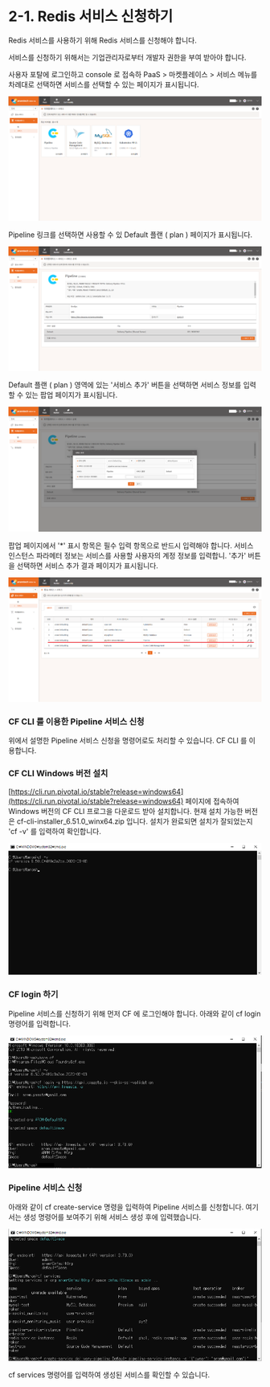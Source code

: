 # 2-1. Redis 서비스 신청하기

Redis 서비스를 사용하기 위해 Redis 서비스를 신청해야 합니다.

서비스를 신청하기 위해서는 기업관리자로부터 개발자 권한을 부여 받아야 합니다.

사용자 포탈에 로그인하고 console 로 접속하 PaaS &gt; 마켓플레이스 &gt; 서비스 메뉴를 차례대로 선택하면 서비스를 선택할 수 있는 페이지가 표시됩니다.

![](../../.gitbook/assets/marketplace-service.png)

Pipeline 링크를 선택하면 사용할 수 있  Default 플랜 \( plan \) 페이지가 표시됩니다.

![](../../.gitbook/assets/marketplace-service-pipeline-plan.png)

Default 플랜 \( plan \) 영역에 있는 '서비스 추가' 버튼을 선택하면 서비스 정보를 입력할  수 있는 팝업 페이지가 표시됩니다.

![](../../.gitbook/assets/marketplace-service-pipeline-add.png)

팝업 페이지에서 '\*' 표시 항목은 필수 입력 항목으로 반드시 입력해야 합니다. 서비스 인스턴스 파라메터 정보는 서비스를 사용할 사용자의 계정 정보를 입력합니. '추가' 버튼을 선택하면 서비스 추가 결과 페이지가 표시됩니다. 

![](../../.gitbook/assets/marketplace-service-pipeline-created.png)



### CF CLI 를 이용한 Pipeline 서비스 신청

위에서 설명한 Pipeline 서비스 신청을 명령어로도 처리할 수 있습니다. CF CLI 를 이용합니다.



### CF CLI Windows 버전 설치

[https://cli.run.pivotal.io/stable?release=windows64](https://cli.run.pivotal.io/stable?release=windows64) 페이지에 접속하여 Windows 버전의 CF CLI 프로그을 다운로드 받아 설치합니다. 현재 설치 가능한 버전은 cf-cli-installer\_6.51.0\_winx64.zip 입니다. 설치가 완료되면 설치가 잘되었는지 'cf -v' 를 입력하여 확인합니다.

![](../../.gitbook/assets/cf_version.png)

### 

### CF login 하기

Pipeline 서비스를 신청하기 위해 먼저 CF 에 로그인해야 합니다. 아래와 같이 cf login 명령어를 입력합니다.

![](../../.gitbook/assets/cf_login.png)



### Pipeline 서비스 신청

아래와 같이 cf create-service 명령을 입력하여 Pipeline 서비스를 신청합니다. 여기서는 생성 명령어를 보여주기 위해 서비스 생성 후에 입력했습니다.

![](../../.gitbook/assets/cf-create-pipeline.png)

cf services 명령어를 입력하여 생성된 서비스를 확인할 수 있습니다.

